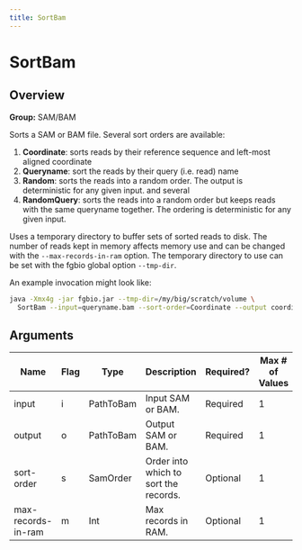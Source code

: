 ```yaml
---
title: SortBam
---
```


# SortBam

## Overview
**Group:** SAM/BAM

Sorts a SAM or BAM file.  Several sort orders are available:

1. **Coordinate**: sorts reads by their reference sequence and left-most aligned coordinate
2. **Queryname**: sort the reads by their query (i.e. read) name
3. **Random**: sorts the reads into a random order. The output is deterministic for any given input.
and several
4. **RandomQuery**: sorts the reads into a random order but keeps reads with the same
   queryname together. The ordering is deterministic for any given input.

Uses a temporary directory to buffer sets of sorted reads to disk. The number of reads kept in memory
affects memory use and can be changed with the `--max-records-in-ram` option.  The temporary directory
to use can be set with the fgbio global option `--tmp-dir`.

An example invocation might look like:

```bash
java -Xmx4g -jar fgbio.jar --tmp-dir=/my/big/scratch/volume \
  SortBam --input=queryname.bam --sort-order=Coordinate --output coordinate.bam
```

## Arguments

|Name|Flag|Type|Description|Required?|Max # of Values|Default Value(s)|
|----|----|----|-----------|---------|---------------|----------------|
|input|i|PathToBam|Input SAM or BAM.|Required|1||
|output|o|PathToBam|Output SAM or BAM.|Required|1||
|sort-order|s|SamOrder|Order into which to sort the records.|Optional|1|Coordinate|
|max-records-in-ram|m|Int|Max records in RAM.|Optional|1|1000000|

